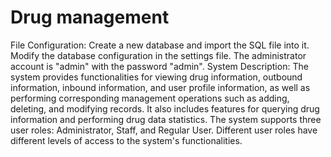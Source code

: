 # Drug management
File Configuration:
Create a new database and import the SQL file into it.
Modify the database configuration in the settings file.
The administrator account is "admin" with the password "admin".
System Description:
The system provides functionalities for viewing drug information, outbound information, inbound information, and user profile information, as well as performing corresponding management operations such as adding, deleting, and modifying records. It also includes features for querying drug information and performing drug data statistics. The system supports three user roles: Administrator, Staff, and Regular User. Different user roles have different levels of access to the system's functionalities.
